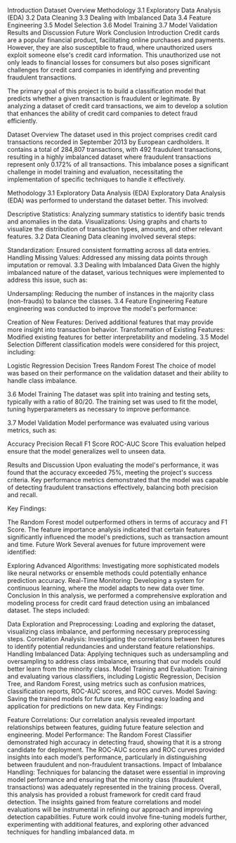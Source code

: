 Introduction
Dataset Overview
Methodology
3.1 Exploratory Data Analysis (EDA)
3.2 Data Cleaning
3.3 Dealing with Imbalanced Data
3.4 Feature Engineering
3.5 Model Selection
3.6 Model Training
3.7 Model Validation
Results and Discussion
Future Work
Conclusion
Introduction
Credit cards are a popular financial product, facilitating online purchases and payments. However, they are also susceptible to fraud, where unauthorized users exploit someone else's credit card information. This unauthorized use not only leads to financial losses for consumers but also poses significant challenges for credit card companies in identifying and preventing fraudulent transactions.

The primary goal of this project is to build a classification model that predicts whether a given transaction is fraudulent or legitimate. By analyzing a dataset of credit card transactions, we aim to develop a solution that enhances the ability of credit card companies to detect fraud efficiently.

Dataset Overview
The dataset used in this project comprises credit card transactions recorded in September 2013 by European cardholders. It contains a total of 284,807 transactions, with 492 fraudulent transactions, resulting in a highly imbalanced dataset where fraudulent transactions represent only 0.172% of all transactions. This imbalance poses a significant challenge in model training and evaluation, necessitating the implementation of specific techniques to handle it effectively.

Methodology
3.1 Exploratory Data Analysis (EDA)
Exploratory Data Analysis (EDA) was performed to understand the dataset better. This involved:

Descriptive Statistics: Analyzing summary statistics to identify basic trends and anomalies in the data.
Visualizations: Using graphs and charts to visualize the distribution of transaction types, amounts, and other relevant features.
3.2 Data Cleaning
Data cleaning involved several steps:

Standardization: Ensured consistent formatting across all data entries.
Handling Missing Values: Addressed any missing data points through imputation or removal.
3.3 Dealing with Imbalanced Data
Given the highly imbalanced nature of the dataset, various techniques were implemented to address this issue, such as:

Undersampling: Reducing the number of instances in the majority class (non-frauds) to balance the classes.
3.4 Feature Engineering
Feature engineering was conducted to improve the model's performance:

Creation of New Features: Derived additional features that may provide more insight into transaction behavior.
Transformation of Existing Features: Modified existing features for better interpretability and modeling.
3.5 Model Selection
Different classification models were considered for this project, including:

Logistic Regression
Decision Trees
Random Forest
The choice of model was based on their performance on the validation dataset and their ability to handle class imbalance.

3.6 Model Training
The dataset was split into training and testing sets, typically with a ratio of 80/20. The training set was used to fit the model, tuning hyperparameters as necessary to improve performance.

3.7 Model Validation
Model performance was evaluated using various metrics, such as:

Accuracy
Precision
Recall
F1 Score
ROC-AUC Score
This evaluation helped ensure that the model generalizes well to unseen data.

Results and Discussion
Upon evaluating the model's performance, it was found that the accuracy exceeded 75%, meeting the project's success criteria. Key performance metrics demonstrated that the model was capable of detecting fraudulent transactions effectively, balancing both precision and recall.

Key Findings:

The Random Forest model outperformed others in terms of accuracy and F1 Score.
The feature importance analysis indicated that certain features significantly influenced the model's predictions, such as transaction amount and time.
Future Work
Several avenues for future improvement were identified:

Exploring Advanced Algorithms: Investigating more sophisticated models like neural networks or ensemble methods could potentially enhance prediction accuracy.
Real-Time Monitoring: Developing a system for continuous learning, where the model adapts to new data over time.
Conclusion
In this analysis, we performed a comprehensive exploration and modeling process for credit card fraud detection using an imbalanced dataset. The steps included:

Data Exploration and Preprocessing: Loading and exploring the dataset, visualizing class imbalance, and performing necessary preprocessing steps.
Correlation Analysis: Investigating the correlations between features to identify potential redundancies and understand feature relationships.
Handling Imbalanced Data: Applying techniques such as undersampling and oversampling to address class imbalance, ensuring that our models could better learn from the minority class.
Model Training and Evaluation: Training and evaluating various classifiers, including Logistic Regression, Decision Tree, and Random Forest, using metrics such as confusion matrices, classification reports, ROC-AUC scores, and ROC curves.
Model Saving: Saving the trained models for future use, ensuring easy loading and application for predictions on new data.
Key Findings:

Feature Correlations: Our correlation analysis revealed important relationships between features, guiding future feature selection and engineering.
Model Performance: The Random Forest Classifier demonstrated high accuracy in detecting fraud, showing that it is a strong candidate for deployment. The ROC-AUC scores and ROC curves provided insights into each model’s performance, particularly in distinguishing between fraudulent and non-fraudulent transactions.
Impact of Imbalance Handling: Techniques for balancing the dataset were essential in improving model performance and ensuring that the minority class (fraudulent transactions) was adequately represented in the training process.
Overall, this analysis has provided a robust framework for credit card fraud detection. The insights gained from feature correlations and model evaluations will be instrumental in refining our approach and improving detection capabilities. Future work could involve fine-tuning models further, experimenting with additional features, and exploring other advanced techniques for handling imbalanced data. m

